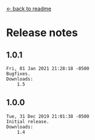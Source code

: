 ﻿﻿[← back to readme](README.md)

# Release notes
## 1.0.1
```
Fri, 01 Jan 2021 21:28:18 -0500
Bugfixes.
Downloads:
    1.5
```

## 1.0.0
```
Tue, 31 Dec 2019 21:01:38 -0500
Initial release.
Downloads:
    1.4
```
